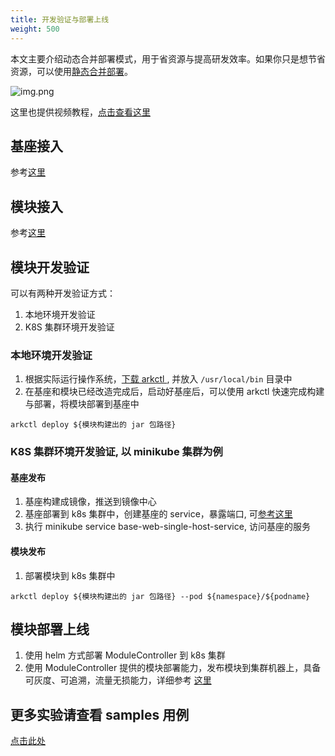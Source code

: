 ```yaml
---
title: 开发验证与部署上线
weight: 500
---
```


本文主要介绍动态合并部署模式，用于省资源与提高研发效率。如果你只是想节省资源，可以使用[静态合并部署](https://sofaserverless.gitee.io/docs/tutorials/module-development/static-merge-deployment/)。

![img.png](/img/build_and_deploy.png)

这里也提供视频教程，[点击查看这里](../../../docs/video-training/)

## 基座接入
参考[这里](../tutorials/base-create/springboot-and-sofaboot.md)

## 模块接入
参考[这里](../tutorials/module-create/springboot-and-sofaboot.md)

## 模块开发验证
可以有两种开发验证方式：
1. 本地环境开发验证
2. K8S 集群环境开发验证

### 本地环境开发验证
1. 根据实际运行操作系统，[下载 arkctl ](https://github.com/sofastack/sofa-serverless/tree/master/arkctl/bin) , 并放入 `/usr/local/bin` 目录中
2. 在基座和模块已经改造完成后，启动好基座后，可以使用 arkctl 快速完成构建与部署，将模块部署到基座中
```shell
arkctl deploy ${模块构建出的 jar 包路径}
```
### K8S 集群环境开发验证, 以 minikube 集群为例
#### 基座发布
1. 基座构建成镜像，推送到镜像中心
2. 基座部署到 k8s 集群中，创建基座的 service，暴露端口, 可[参考这里]()
3. 执行 minikube service base-web-single-host-service, 访问基座的服务

#### 模块发布
1. 部署模块到 k8s 集群中
```shell
arkctl deploy ${模块构建出的 jar 包路径} --pod ${namespace}/${podname}
```

## 模块部署上线
1. 使用 helm 方式部署 ModuleController 到 k8s 集群
2. 使用 ModuleController 提供的模块部署能力，发布模块到集群机器上，具备可灰度、可追溯，流量无损能力，详细参考 [这里](https://sofaserverless.gitee.io/docs/tutorials/module-operation/module-online-and-offline/)


## 更多实验请查看 samples 用例
[点击此处](https://github.com/sofastack/sofa-serverless/tree/master/samples)
